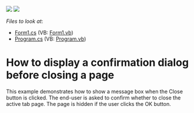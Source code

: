 <!-- default badges list -->
[![](https://img.shields.io/badge/Open_in_DevExpress_Support_Center-FF7200?style=flat-square&logo=DevExpress&logoColor=white)](https://supportcenter.devexpress.com/ticket/details/E1384)
[![](https://img.shields.io/badge/📖_How_to_use_DevExpress_Examples-e9f6fc?style=flat-square)](https://docs.devexpress.com/GeneralInformation/403183)
<!-- default badges end -->
<!-- default file list -->
*Files to look at*:

* [Form1.cs](./CS/ConfirmTabClose/Form1.cs) (VB: [Form1.vb](./VB/ConfirmTabClose/Form1.vb))
* [Program.cs](./CS/ConfirmTabClose/Program.cs) (VB: [Program.vb](./VB/ConfirmTabClose/Program.vb))
<!-- default file list end -->
# How to display a confirmation dialog before closing a page


<p>This example demonstrates how to show a message box when the Close button is clicked. The end-user is asked to confirm whether to close the active tab page. The page is hidden if the user clicks the OK button.</p>

<br/>


